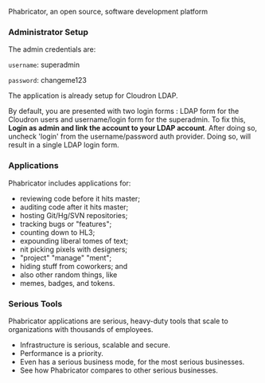 Phabricator, an open source, software development platform

### Administrator Setup

The admin credentials are:

`username`: superadmin

`password`: changeme123

The application is already setup for Cloudron LDAP.

By default, you are presented with two login forms : LDAP form for the Cloudron users and username/login
form for the superadmin. To fix this, **Login as admin and link the account to your LDAP account**. After 
doing so, uncheck 'login' from the username/password auth provider. Doing so, will result in a single LDAP
login form.

### Applications

Phabricator includes applications for: 

* reviewing code before it hits master;
* auditing code after it hits master;
* hosting Git/Hg/SVN repositories;
* tracking bugs or "features";
* counting down to HL3;
* expounding liberal tomes of text;
* nit picking pixels with designers;
* "project" "manage" "ment";
* hiding stuff from coworkers; and
* also other random things, like
* memes, badges, and tokens.

### Serious Tools

Phabricator applications are serious, heavy-duty tools that scale to organizations with thousands of employees.

* Infrastructure is serious, scalable and secure.
* Performance is a priority.
* Even has a serious business mode, for the most serious businesses.
* See how Phabricator compares to other serious businesses.

